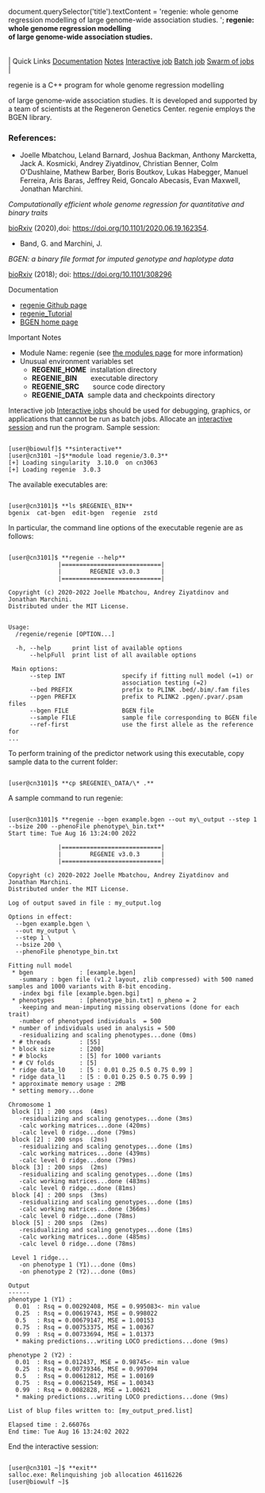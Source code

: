 

document.querySelector('title').textContent = 'regenie: whole genome regression modelling of large genome-wide association studies. ';
**regenie: whole genome regression modelling   
 of large genome-wide association studies.** 


|  |
| --- |
| 
Quick Links
[Documentation](#doc)
[Notes](#notes)
[Interactive job](#int) 
[Batch job](#sbatch) 
[Swarm of jobs](#swarm) 
 |



regenie is a C++ program for whole genome regression modelling   
 
of large genome-wide association studies. It is developed and supported 
by a team of scientists at the Regeneron Genetics Center.
regenie employs the BGEN library.



### References:


* Joelle Mbatchou, Leland Barnard, Joshua Backman, Anthony Marcketta, Jack A. Kosmicki, Andrey Ziyatdinov, Christian Benner, Colm O'Dushlaine, Mathew Barber, Boris Boutkov, Lukas Habegger, Manuel Ferreira, Aris Baras, Jeffrey Reid, Goncalo Abecasis, Evan Maxwell, Jonathan Marchini.   

*Computationally efficient whole genome regression for quantitative and binary traits*  

 [bioRxiv](https://www.biorxiv.org/content/10.1101/2020.06.19.162354v2.abstract) 
(2020),doi: https://doi.org/10.1101/2020.06.19.162354.   
* Band, G. and Marchini, J.   

*BGEN: a binary file format for imputed genotype and haplotype data*  

[bioRxiv](https://www.biorxiv.org/content/10.1101/308296v2) (2018); 
doi: https://doi.org/10.1101/308296


Documentation
* [regenie Github page](https://github.com/rgcgithub/regenie)
* [regenie\_Tutorial](https://rgcgithub.github.io/regenie/options/)
* [BGEN home page](https://enkre.net/cgi-bin/code/bgen/dir?ci=trunk)


Important Notes
* Module Name: regenie (see [the modules page](https://hpc.nih.gov/apps/modules.html) for more information)
* Unusual environment variables set
	+ **REGENIE\_HOME**  installation directory
	+ **REGENIE\_BIN**       executable directory
	+ **REGENIE\_SRC**       source code directory
	+ **REGENIE\_DATA**  sample data and checkpoints directory



Interactive job
[Interactive jobs](/docs/userguide.html#int) should be used for debugging, graphics, or applications that cannot be run as batch jobs.
Allocate an [interactive session](/docs/userguide.html#int) and run the program. Sample session:



```

[user@biowulf]$ **sinteractive** 
[user@cn3101 ~]$**module load regenie/3.0.3** 
[+] Loading singularity  3.10.0  on cn3063
[+] Loading regenie  3.0.3

```

The available executables are:

```

[user@cn3101]$ **ls $REGENIE\_BIN** 
bgenix  cat-bgen  edit-bgen  regenie  zstd

```

In particular, the command line options of the executable regenie are as follows: 

```

[user@cn3101]$ **regenie --help**
              |============================|
              |        REGENIE v3.0.3      |
              |============================|

Copyright (c) 2020-2022 Joelle Mbatchou, Andrey Ziyatdinov and Jonathan Marchini.
Distributed under the MIT License.


Usage:
  /regenie/regenie [OPTION...]

  -h, --help      print list of available options
      --helpFull  print list of all available options

 Main options:
      --step INT                specify if fitting null model (=1) or
                                association testing (=2)
      --bed PREFIX              prefix to PLINK .bed/.bim/.fam files
      --pgen PREFIX             prefix to PLINK2 .pgen/.pvar/.psam files
      --bgen FILE               BGEN file
      --sample FILE             sample file corresponding to BGEN file
      --ref-first               use the first allele as the reference for
...

```

To perform training of the predictor network using this executable, copy sample data to the current folder:

```

[user@cn3101]$ **cp $REGENIE\_DATA/\* .**

```

A sample command to run regenie:

```

[user@cn3101]$ **regenie --bgen example.bgen --out my\_output --step 1 --bsize 200 --phenoFile phenotype\_bin.txt**
Start time: Tue Aug 16 13:24:00 2022

              |============================|
              |        REGENIE v3.0.3      |
              |============================|

Copyright (c) 2020-2022 Joelle Mbatchou, Andrey Ziyatdinov and Jonathan Marchini.
Distributed under the MIT License.

Log of output saved in file : my_output.log

Options in effect:
  --bgen example.bgen \
  --out my_output \
  --step 1 \
  --bsize 200 \
  --phenoFile phenotype_bin.txt

Fitting null model
 * bgen             : [example.bgen]
   -summary : bgen file (v1.2 layout, zlib compressed) with 500 named samples and 1000 variants with 8-bit encoding.
   -index bgi file [example.bgen.bgi]
 * phenotypes       : [phenotype_bin.txt] n_pheno = 2
   -keeping and mean-imputing missing observations (done for each trait)
   -number of phenotyped individuals  = 500
 * number of individuals used in analysis = 500
   -residualizing and scaling phenotypes...done (0ms)
 * # threads        : [55]
 * block size       : [200]
 * # blocks         : [5] for 1000 variants
 * # CV folds       : [5]
 * ridge data_l0    : [5 : 0.01 0.25 0.5 0.75 0.99 ]
 * ridge data_l1    : [5 : 0.01 0.25 0.5 0.75 0.99 ]
 * approximate memory usage : 2MB
 * setting memory...done

Chromosome 1
 block [1] : 200 snps  (4ms)
   -residualizing and scaling genotypes...done (3ms)
   -calc working matrices...done (420ms)
   -calc level 0 ridge...done (79ms)
 block [2] : 200 snps  (2ms)
   -residualizing and scaling genotypes...done (1ms)
   -calc working matrices...done (439ms)
   -calc level 0 ridge...done (79ms)
 block [3] : 200 snps  (2ms)
   -residualizing and scaling genotypes...done (1ms)
   -calc working matrices...done (483ms)
   -calc level 0 ridge...done (81ms)
 block [4] : 200 snps  (3ms)
   -residualizing and scaling genotypes...done (1ms)
   -calc working matrices...done (366ms)
   -calc level 0 ridge...done (78ms)
 block [5] : 200 snps  (2ms)
   -residualizing and scaling genotypes...done (1ms)
   -calc working matrices...done (485ms)
   -calc level 0 ridge...done (78ms)

 Level 1 ridge...
   -on phenotype 1 (Y1)...done (0ms)
   -on phenotype 2 (Y2)...done (0ms)

Output
------
phenotype 1 (Y1) :
  0.01  : Rsq = 0.00292408, MSE = 0.995083<- min value
  0.25  : Rsq = 0.00619743, MSE = 0.998022
  0.5   : Rsq = 0.00679147, MSE = 1.00153
  0.75  : Rsq = 0.00753375, MSE = 1.00367
  0.99  : Rsq = 0.00733694, MSE = 1.01373
  * making predictions...writing LOCO predictions...done (9ms)

phenotype 2 (Y2) :
  0.01  : Rsq = 0.012437, MSE = 0.98745<- min value
  0.25  : Rsq = 0.00739346, MSE = 0.997094
  0.5   : Rsq = 0.00612812, MSE = 1.00169
  0.75  : Rsq = 0.00621549, MSE = 1.00343
  0.99  : Rsq = 0.0082828, MSE = 1.00621
  * making predictions...writing LOCO predictions...done (9ms)

List of blup files written to: [my_output_pred.list]

Elapsed time : 2.66076s
End time: Tue Aug 16 13:24:02 2022

```

End the interactive session:

```

[user@cn3101 ~]$ **exit**
salloc.exe: Relinquishing job allocation 46116226
[user@biowulf ~]$

```





